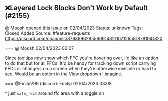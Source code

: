 ## ❌Layered Lock Blocks Don't Work by Default (#2155)
@ Moosh opened this issue on 02/04/2023
Status: unknown
Tags: Closed,Added
Source: #feature-requests https://discord.com/channels/876899628556091432/1071265818781941820


=== @ Moosh 02/04/2023 03:07

Since tooltips now show which FFC you're hovering over, I'd like an option to do that but for all FFCs. It'd be handy for tracking down script carrying FFCs or changers on a screen when they're otherwise invisible or hard to see. Would be an option in the View dropdown I imagine.

=== @EmilyV99 (discord: Emily) 02/04/2023 03:08

^ just `safe_rect` around ffc area with a toggle on
